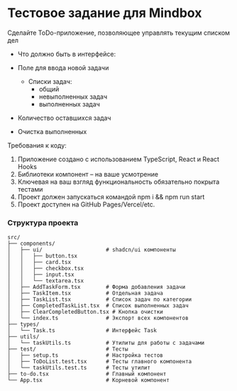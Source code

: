 # Тестовое задание для Mindbox

Сделайте ToDo-приложение, позволяющее управлять текущим списком дел
 - Что должно быть в интерфейсе:
 - Поле для ввода новой задачи
   - Списки задач:
     - общий
     - невыполненных задач
     - выполненных задач

 - Количество оставшихся задач
 - Очистка выполненных

Требования к коду:
1) Приложение создано с использованием TypeScript, React и React Hooks
2) Библиотеки компонент – на ваше усмотрение
3) Ключевая на ваш взгляд функциональность обязательно покрыта тестами
4) Проект должен запускаться командой npm i && npm run start
5) Проект доступен на GitHub Pages/Vercel/etc.


### Структура проекта

```
src/
├── components/
│   ├── ui/                    # shadcn/ui компоненты
│   │   ├── button.tsx
│   │   ├── card.tsx
│   │   ├── checkbox.tsx
│   │   ├── input.tsx
│   │   └── textarea.tsx
│   ├── AddTaskForm.tsx        # Форма добавления задачи
│   ├── TaskItem.tsx           # Отдельная задача
│   ├── TaskList.tsx           # Список задач по категории
│   ├── CompletedTaskList.tsx  # Список выполненных задач
│   ├── ClearCompletedButton.tsx # Кнопка очистки
│   └── index.ts               # Экспорт всех компонентов
├── types/
│   └── Task.ts                # Интерфейс Task
├── utils/
│   └── taskUtils.ts           # Утилиты для работы с задачами
├── test/                      # Тесты
│   ├── setup.ts               # Настройка тестов
│   ├── ToDoList.test.tsx      # Тесты главного компонента
│   └── taskUtils.test.ts      # Тесты утилит
├── to-do.tsx                  # Главный компонент
└── App.tsx                    # Корневой компонент
```
